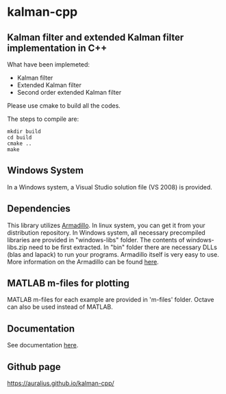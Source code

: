 # kalman-cpp

## Kalman filter and extended Kalman filter implementation in C++ 

What have been implemeted:  
* Kalman filter  
* Extended Kalman filter  
* Second order extended Kalman filter  

Please use cmake to build all the codes.

The steps to compile are:

```
mkdir build
cd build
cmake ..
make
```  

## Windows System  

In a Windows system, a Visual Studio solution file (VS 2008) is provided. 

## Dependencies

This library utilizes [Armadillo](http://arma.sourceforge.net). 
In linux system, you can get it from your distribution repository. 
In Windows system, all necessary precompiled libraries are provided in "windows-libs" folder. 
The contents of windows-libs.zip need to be first extracted. 
In "bin" folder there are necessary DLLs (blas and lapack) to run your programs.
Armadillo itself is very easy to use. 
More information on the Armadillo can be found [here](http://arma.sourceforge.net/docs.html).

## MATLAB m-files for plotting

MATLAB m-files for each example are provided in 'm-files' folder. Octave can also be used instead of MATLAB.

## Documentation

See documentation [here](docs/html/index.html).

## Github page  
https://auralius.github.io/kalman-cpp/
